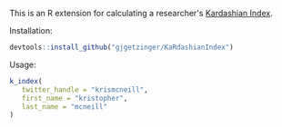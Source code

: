 This is an R extension for calculating a researcher's [Kardashian Index](https://en.wikipedia.org/wiki/Kardashian_Index). 

Installation: 
```r
devtools::install_github("gjgetzinger/KaRdashianIndex")
```

Usage: 
```r
k_index(
   twitter_handle = "krismcneill", 
   first_name = "kristopher", 
   last_name = "mcneill"
)
```
